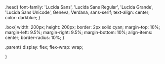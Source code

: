 .head{
    font-family: 'Lucida Sans', 'Lucida Sans Regular', 'Lucida Grande', 'Lucida Sans Unicode', Geneva, Verdana, sans-serif;
    text-align: center;
    color: darkblue;
}

.box{
    width: 200px;
    height: 200px;
    border: 2px solid cyan;
    margin-top: 10%;
    margin-left: 9.5%;
    margin-right: 9.5%;
    margin-bottom: 10%;
    align-items: center;
    border-radius: 10%;
}


.parent{
    display: flex;
    flex-wrap: wrap;

}
